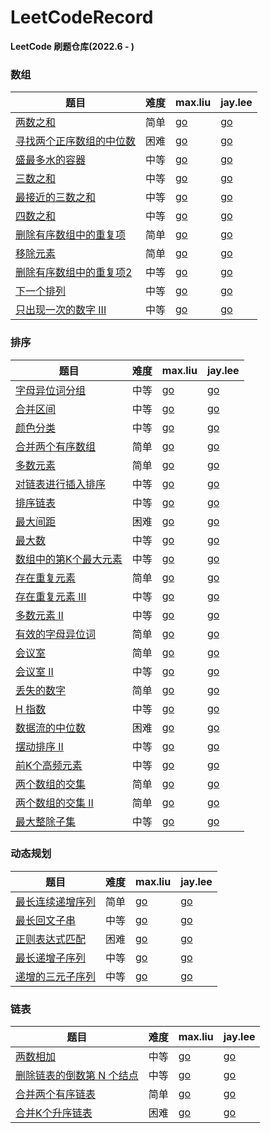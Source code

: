 # LeetCodeRecord

**LeetCode 刷题仓库(2022.6 - )**

### 数组

题目 | 难度 | max.liu | jay.lee
-- |--|--|--
[两数之和](https://leetcode.cn/problems/two-sum/)| 简单| [go](/twoSum/maxLiu.go) | [go](/twoSum/jayLee.go)
[寻找两个正序数组的中位数](https://leetcode.cn/problems/median-of-two-sorted-arrays/)| 困难| [go](findMedianSortedArrays/maxLiu.go) | [go](/findMedianSortedArrays/jayLee.go)
[盛最多水的容器](https://leetcode.cn/problems/container-with-most-water/)| 中等| [go](maxArea/maxLiu.go) | [go]()
[三数之和](https://leetcode.cn/problems/3sum/)| 中等| [go](threeSum/maxLiu.go) | [go](/threeSum/jayLee.go)
[最接近的三数之和](https://leetcode.cn/problems/3sum-closest/)| 中等| [go](threeSumClosest/maxLiu.go) | [go](/threeSumClosest/jayLee.go)
[四数之和](https://leetcode.cn/problems/4sum/)| 中等| [go](fourSum/maxLiu.go) | [go](fourSum/jayLee.go)
[删除有序数组中的重复项](https://leetcode.cn/problems/remove-duplicates-from-sorted-array/)| 简单| [go](removeDuplicates/maxLiu.go) | [go](removeDuplicates/jayLee.go)
[移除元素](https://leetcode.cn/problems/remove-element/)| 简单| [go](removeElement/maxLiu.go) | [go](removeElement/jayLee.go)
[删除有序数组中的重复项2](https://leetcode.cn/problems/remove-duplicates-from-sorted-array-ii/)| 中等| [go](removeDuplicates2/maxLiu.go) | [go](removeDuplicates2/jayLee.go)
[下一个排列](https://leetcode.cn/problems/next-permutation/)| 中等| [go](nextPermutation/maxLiu.go) | [go](nextPermutation/jayLee.go)
[只出现一次的数字 III](https://leetcode.cn/problems/single-number-iii/)| 中等| [go](singleNumber/maxLiu.go) | [go](singleNumber/jayLee.go)

### 排序

题目 | 难度 | max.liu | jay.lee
-- |--|--|--
[字母异位词分组](https://leetcode.cn/problems/group-anagrams/)| 中等| [go](/groupAnagrams/maxLiu.go) | [go](/groupAnagrams/jayLee.go)
[合并区间](https://leetcode.cn/problems/merge-intervals/)| 中等| [go](/merge/maxLiu.go) | [go](/merge/jayLee.go)
[颜色分类](https://leetcode.cn/problems/sort-colors/)| 中等| [go](/sortColors/maxLiu.go) | [go](/sortColors/jayLee.go)
[合并两个有序数组](https://leetcode.cn/problems/merge-sorted-array/)| 简单| [go](/merge2/maxLiu.go) | [go](/merge2/jayLee.go)
[多数元素](https://leetcode.cn/problems/majority-element/)| 简单| [go](/majorityElement/maxLiu.go) | [go](/majorityElement/jayLee.go)
[对链表进行插入排序](https://leetcode.cn/problems/insertion-sort-list/)| 中等| [go](/insertionSortList/maxLiu.go) | [go](/insertionSortList/jayLee.go)
[排序链表](https://leetcode.cn/problems/sort-list/)| 中等| [go](/sortList/maxLiu.go) | [go](/sortList/jayLee.go)
[最大间距](https://leetcode.cn/problems/maximum-gap/)| 困难| [go](/maximumGap/maxLiu.go) | [go](/maximumGap/jayLee.go)
[最大数](https://leetcode.cn/problems/largest-number/)| 中等| [go](/largestNumber/maxLiu.go) | [go](/largestNumber/jayLee.go)
[数组中的第K个最大元素](https://leetcode.cn/problems/kth-largest-element-in-an-array/)| 中等| [go](/findKthLargest/maxLiu.go) | [go](/findKthLargest/jayLee.go)
[存在重复元素](https://leetcode.cn/problems/contains-duplicate/)| 简单| [go](/containsDuplicate/maxLiu.go) | [go](/containsDuplicate/jayLee.go)
[存在重复元素 III](https://leetcode.cn/problems/contains-duplicate-iii/)| 中等| [go](/containsNearbyAlmostDuplicate/maxLiu.go) | [go](/containsNearbyAlmostDuplicate/jayLee.go)
[多数元素 II](https://leetcode.cn/problems/majority-element-ii/)| 中等| [go](/majorityElement2/maxLiu.go) | [go](/majorityElement2/jayLee.go)
[有效的字母异位词](https://leetcode.cn/problems/valid-anagram/)| 简单| [go](/isAnagram/maxLiu.go) | [go](/isAnagram/jayLee.go)
[会议室](https://leetcode.cn/problems/meeting-rooms/)| 简单| [go](/canAttendMeetings/maxLiu.go) | [go](/canAttendMeetings/jayLee.go)
[会议室 II](https://leetcode.cn/problems/meeting-rooms-ii/)| 中等| [go](/minMeetingRooms/maxLiu.go) | [go](/minMeetingRooms/jayLee.go)
[丢失的数字](https://leetcode.cn/problems/missing-number/)| 简单| [go](/missingNumber/maxLiu.go) | [go](/missingNumber/jayLee.go)
[H 指数](https://leetcode.cn/problems/h-index/)| 中等| [go](/hIndex/maxLiu.go) | [go](/hIndex/jayLee.go)
[数据流的中位数](https://leetcode.cn/problems/find-median-from-data-stream/)| 困难| [go](/MedianFinder/maxLiu.go) | [go](/MedianFinder/jayLee.go)
[摆动排序 II](https://leetcode.cn/problems/wiggle-sort-ii/)| 中等| [go](/wiggleSort/maxLiu.go) | [go](/wiggleSort/jayLee.go)
[前K个高频元素](https://leetcode.cn/problems/top-k-frequent-elements/)| 中等| [go](/topKFrequent/maxLiu.go) | [go](/topKFrequent/jayLee.go)
[两个数组的交集](https://leetcode.cn/problems/intersection-of-two-arrays/)| 简单| [go](/intersection/maxLiu.go) | [go](/intersection/jayLee.go)
[两个数组的交集 II](https://leetcode.cn/problems/intersection-of-two-arrays-ii/)| 简单| [go](/intersect/maxLiu.go) | [go](/intersect/jayLee.go)
[最大整除子集](https://leetcode.cn/problems/largest-divisible-subset/)| 中等| [go](/largestDivisibleSubset/maxLiu.go) | [go](/largestDivisibleSubset/jayLee.go)

### 动态规划

题目 | 难度 | max.liu | jay.lee
-- |--|--|--
[最长连续递增序列](https://leetcode.cn/problems/longest-continuous-increasing-subsequence/)| 简单| [go](/findLengthOfLCIS/maxLiu.go) | [go](/findLengthOfLCIS/jayLee.go)
[最长回文子串](https://leetcode.cn/problems/longest-palindromic-substring/)| 中等| [go](/longestPalindrome/maxLiu.go) | [go](/longestPalindrome/jayLee.go)
[正则表达式匹配](https://leetcode.cn/problems/regular-expression-matching/)| 困难| [go](/isMatch/maxLiu.go) | [go](/isMatch/jayLee.go)
[最长递增子序列](https://leetcode.cn/problems/longest-increasing-subsequence/)| 中等| [go](/lengthOfLIS/maxLiu.go) | [go](/findLengthOfLCIS/jayLee.go)
[递增的三元子序列](https://leetcode.cn/problems/increasing-triplet-subsequence/)| 中等| [go](/increasingTriplet/maxLiu.go) | [go](/findLengthOfLCIS/jayLee.go)

### 链表

题目 | 难度 | max.liu | jay.lee
-- |--|--|--
[两数相加](https://leetcode.cn/problems/add-two-numbers/)| 中等| [go](/addTwoNumbers/maxLiu.go) | [go](/addTwoNumbers/jayLee.go)
[删除链表的倒数第 N 个结点](https://leetcode.cn/problems/remove-nth-node-from-end-of-list/)| 中等| [go](/removeNthFromEnd/maxLiu.go) | [go](/removeNthFromEnd/jayLee.go)
[合并两个有序链表](https://leetcode.cn/problems/merge-two-sorted-lists/)| 简单| [go](/mergeTwoLists/maxLiu.go) | [go](/mergeTwoLists/jayLee.go)
[合并K个升序链表](https://leetcode.cn/problems/merge-k-sorted-lists/)| 困难| [go](/mergeKLists/maxLiu.go) | [go](/mergeKLists/jayLee.go)

